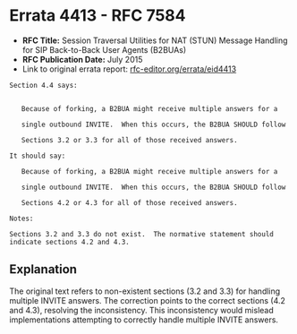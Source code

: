 # Errata 4413 - RFC 7584

- **RFC Title:** Session Traversal Utilities for NAT (STUN) Message Handling for SIP Back-to-Back User Agents (B2BUAs)
- **RFC Publication Date:** July 2015
- Link to original errata report: [rfc-editor.org/errata/eid4413](https://www.rfc-editor.org/errata/eid4413)

```
Section 4.4 says:


   Because of forking, a B2BUA might receive multiple answers for a
   single outbound INVITE.  When this occurs, the B2BUA SHOULD follow
   Sections 3.2 or 3.3 for all of those received answers.

It should say:

   Because of forking, a B2BUA might receive multiple answers for a
   single outbound INVITE.  When this occurs, the B2BUA SHOULD follow
   Sections 4.2 or 4.3 for all of those received answers.

Notes:

Sections 3.2 and 3.3 do not exist.  The normative statement should indicate sections 4.2 and 4.3.
```

## Explanation

The original text refers to non-existent sections (3.2 and 3.3) for handling multiple INVITE answers. The correction points to the correct sections (4.2 and 4.3), resolving the inconsistency. This inconsistency would mislead implementations attempting to correctly handle multiple INVITE answers.
